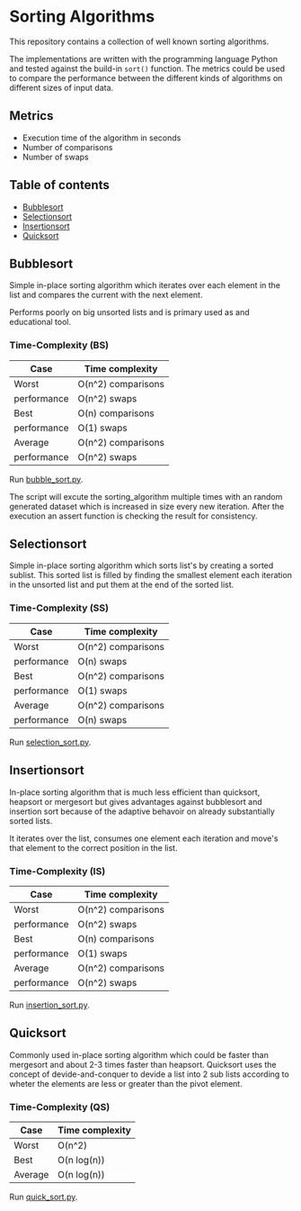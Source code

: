 # Sorting Algorithms <!-- omit in toc -->

This repository contains a collection of well known sorting algorithms.

The implementations are written with the programming language Python and tested against the build-in `sort()` function. The metrics could be used to compare the performance between the different kinds of algorithms on different sizes of input data.

## Metrics <!-- omit in toc -->

- Execution time of the algorithm in seconds
- Number of comparisons
- Number of swaps

## Table of contents <!-- omit in toc -->

- [Bubblesort](#bubblesort)
- [Selectionsort](#selectionsort)
- [Insertionsort](#insertionsort)
- [Quicksort](#quicksort)

## Bubblesort

Simple in-place sorting algorithm which iterates over each element in the list and compares the current with the next element.

Performs poorly on big unsorted lists and is primary used as and educational tool.

### Time-Complexity (BS) <!-- omit in toc -->

| Case     | Time complexity         |
|----------|-------------------------|
| Worst       | O(n^2) comparisons   |
| performance | O(n^2) swaps         |
| Best        | O(n) comparisons     |
| performance | O(1) swaps           |
| Average     | O(n^2) comparisons   |
| performance | O(n^2) swaps         |

Run [bubble_sort.py](src/bubble_sort.py).

The script will excute the sorting_algorithm multiple times with an random generated dataset which is increased in size every new iteration. After the execution an assert function is checking the result for consistency.

## Selectionsort

Simple in-place sorting algorithm which sorts list's by creating a sorted sublist. This sorted list is filled by finding the smallest element each iteration in the unsorted list and put them at the end of the sorted list.

### Time-Complexity (SS) <!-- omit in toc -->

| Case     | Time complexity      |
|----------|----------------------|
| Worst       | O(n^2) comparisons|
| performance | O(n) swaps        |
| Best        | O(n^2) comparisons|
| performance | O(1) swaps        |
| Average     | O(n^2) comparisons|
| performance | O(n) swaps        |

Run [selection_sort.py](src/selection_sort.py).

## Insertionsort

In-place sorting algorithm that is much less efficient than quicksort, heapsort or mergesort but gives advantages against bubblesort and insertion sort because of the adaptive behavoir on already substantially sorted lists.

It iterates over the list, consumes one element each iteration and move's that element to the correct position in the list.

### Time-Complexity (IS) <!-- omit in toc -->

| Case     | Time complexity      |
|----------|----------------------|
| Worst       | O(n^2) comparisons|
| performance | O(n^2) swaps        |
| Best        | O(n) comparisons|
| performance | O(1) swaps        |
| Average     | O(n^2) comparisons|
| performance | O(n^2) swaps        |

Run [insertion_sort.py](src/insertion_sort.py).

## Quicksort

Commonly used in-place sorting algorithm which could be faster than mergesort and about 2-3 times faster than heapsort. Quicksort uses the concept of devide-and-conquer to devide a list into 2 sub lists according to wheter the elements are less or greater than the pivot element.

### Time-Complexity (QS) <!-- omit in toc -->

| Case     | Time complexity      |
|----------|----------------------|
| Worst       | O(n^2)            |
| Best        | O(n log(n))       |
| Average     | O(n log(n))       |

Run [quick_sort.py](src/quick_sort.py).
